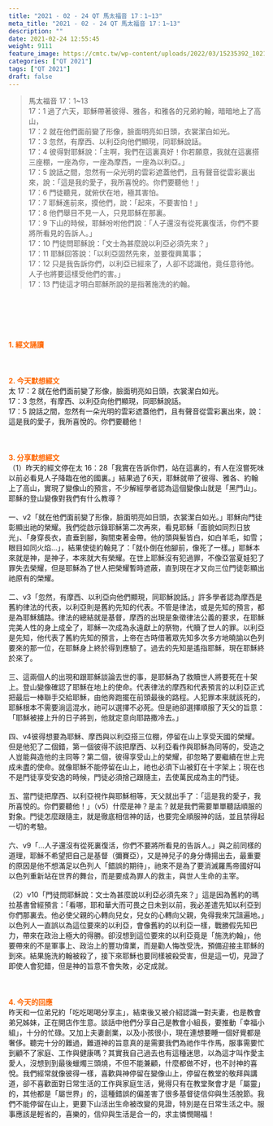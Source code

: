 ```yaml
---
title: "2021 - 02 - 24 QT 馬太福音 17：1~13"
meta_title: "2021 - 02 - 24 QT 馬太福音 17：1~13"
description: ""
date: 2021-02-24 12:55:45
weight: 9111
feature_image: https://cmtc.tw/wp-content/uploads/2022/03/15235392_10211799862337740_180693556567566654_o-1.webp
categories: ["QT 2021"]
tags: ["QT 2021"]
draft: false
---
```


<blockquote>馬太福音 17：1~13<br />
17：1 過了六天，耶穌帶著彼得、雅各，和雅各的兄弟約翰，暗暗地上了高山，<br />
17：2 就在他們面前變了形像，臉面明亮如日頭，衣裳潔白如光。<br />
17：3 忽然，有摩西、以利亞向他們顯現，同耶穌說話。<br />
17：4 彼得對耶穌說：「主啊，我們在這裏真好！你若願意，我就在這裏搭三座棚，一座為你，一座為摩西，一座為以利亞。」<br />
17：5 說話之間，忽然有一朵光明的雲彩遮蓋他們，且有聲音從雲彩裏出來，說：「這是我的愛子，我所喜悅的。你們要聽他！」<br />
17：6 門徒聽見，就俯伏在地，極其害怕。<br />
17：7 耶穌進前來，摸他們，說：「起來，不要害怕！」<br />
17：8 他們舉目不見一人，只見耶穌在那裏。<br />
17：9 下山的時候，耶穌吩咐他們說：「人子還沒有從死裏復活，你們不要將所看見的告訴人。」<br />
17：10 門徒問耶穌說：「文士為甚麼說以利亞必須先來？」<br />
17：11 耶穌回答說：「以利亞固然先來，並要復興萬事；<br />
17：12 只是我告訴你們，以利亞已經來了，人卻不認識他，竟任意待他。人子也將要這樣受他們的害。」<br />
17：13 門徒這才明白耶穌所說的是指著施洗的約翰。</blockquote><br />
&nbsp;<br />
<br />
&nbsp;<br />
<br />
<span style="color: #ff6600;"><strong>1. </strong><strong>經文誦讀</strong></span><br />
<br />
<span style="color: #ff6600;"><strong> </strong></span><br />
<br />
<span style="color: #ff6600;"><strong>2. 今天默想</strong><strong>經文<br />
</strong></span>太 17：2 就在他們面前變了形像，臉面明亮如日頭，衣裳潔白如光。<br />
17：3 忽然，有摩西、以利亞向他們顯現，同耶穌說話。<br />
17：5 說話之間，忽然有一朵光明的雲彩遮蓋他們，且有聲音從雲彩裏出來，說：這是我的愛子，我所喜悅的。你們要聽他！<br />
<br />
&nbsp;<br />
<br />
<span style="color: #ff6600;"><strong>3. 分享默想經文<br />
</strong></span>（1）昨天的經文停在太 16：28「我實在告訴你們，站在這裏的，有人在沒嘗死味以前必看見人子降臨在他的國裏。」結果過了6天，耶穌就帶了彼得、雅各、約翰上了高山，實現了變像山的預言，不少解經學者認為這個變像山就是「黑門山」。耶穌的登山變像對我們有什么教導？<br />
<br />
一、v2「就在他們面前變了形像，臉面明亮如日頭，衣裳潔白如光。」耶穌向門徒彰顯出祂的榮耀。我們從啟示錄耶穌第二次再來，看見耶穌「面貌如同烈日放光」、「身穿長衣，直垂到腳，胸間束著金帶。他的頭與髮皆白，如白羊毛，如雪；眼目如同火焰…」，結果使徒約翰見了：「就仆倒在他腳前，像死了一樣。」耶穌本來就是神，是神子，本來就大有榮耀。在世上耶穌沒有犯過罪，不像亞當夏娃犯了罪失去榮耀，但是耶穌為了世人把榮耀暫時遮蔽，直到現在才又向三位門徒彰顯出祂原有的榮耀。<br />
<br />
二、v3「忽然，有摩西、以利亞向他們顯現，同耶穌說話。」許多學者認為摩西是舊約律法的代表，以利亞則是舊約先知的代表。不管是律法，或是先知的預言，都是為耶穌舖路。律法的總結就是基督，摩西的出現是象徵律法公義的要求，在耶穌完美人性的身上成全了，耶穌一次成為永遠獻上的祭物，代贖了世人的罪。以利亞是先知，他代表了舊約先知的預言，上帝在古時借著眾先知多次多方地曉諭以色列要來的那一位，在耶穌身上終於得到應驗了。過去的先知是遙指耶穌，現在耶穌終於來了。<br />
<br />
三、這兩個人的出現和跟耶穌談論去世的事，是耶穌為了救贖世人將要死在十架上。登山變像確認了耶穌在地上的使命。代表律法的摩西和代表預言的以利亞正式把最后一棒聯手交給耶穌，由他奔跑擺在前頭最後的路程。人犯罪本來就該死的，耶穌根本不需要淌這混水，祂可以選擇不必死。但是祂卻選擇順服了天父的旨意：「耶穌被接上升的日子將到，他就定意向耶路撒冷去。」<br />
<br />
四、v4彼得想要為耶穌、摩西與以利亞搭三位棚，停留在山上享受天國的榮耀。但是他犯了二個錯，第一個彼得不該把摩西、以利亞看作與耶穌為同等的，受造之人豈能與造他的主同等？第二個，彼得享受山上的榮耀，卻忽略了要繼續在世上完成未盡的使命。就像耶穌不能停留在山上，祂也必須下山被釘在十字架上；現在也不是門徒享受安逸的時候，門徒必須捨己跟隨主，去使萬民成為主的門徒。<br />
<br />
五、當門徒把摩西、以利亞視作與耶穌相等，天父就出手了：「這是我的愛子，我所喜悅的。你們要聽他！」（v5）什麼是神？是主？就是我們需要單單聽話順服的對象。門徒怎麼跟隨主，就是徹底相信神的話，也要完全順服神的話，並且禁得起一切的考驗。<br />
<br />
六、v9「…人子還沒有從死裏復活，你們不要將所看見的告訴人。」與之前同樣的道理，耶穌不希望把自己是基督（彌賽亞），又是神兒子的身分傳揚出去，最重要的原因是他不想滿足以色列人「錯誤的期待」，祂來不是為了要消滅羅馬帝國好叫以色列重新站在世界的舞台，而是要成為罪人的救主，與世人生命的主宰。<br />
<br />
（2）v10「門徒問耶穌說：文士為甚麼說以利亞必須先來？」這是因為舊約的瑪拉基書曾經預言：「看哪，耶和華大而可畏之日未到以前，我必差遣先知以利亞到你們那裏去。他必使父親的心轉向兒女，兒女的心轉向父親，免得我來咒詛遍地。」以色列人一直誤以為這位要來的以利亞，會像舊約的以利亞一樣，戰勝假先知巴力，帶來在政治上極大的得勝。卻沒想到這位要來的以利亞竟是「施洗約翰」，他要帶來的不是軍事上、政治上的豐功偉業，而是勸人悔改受洗，預備迎接主耶穌的到來。結果施洗約翰被殺了，接下來耶穌也要同樣被殺受害，但是這一切，見證了即使人會犯錯，但是神的旨意不會失敗，必定成就。<br />
<br />
&nbsp;<br />
<br />
<span style="color: #ff6600;"><strong>4. 今天的回應<br />
</strong></span>昨天和一位弟兄約「吃吃喝喝分享主」，結束後又被介紹認識一對夫妻，也是教會弟兄姊妹，正在開店作生意。談話中他們分享自己是教會小組長，要推動「幸福小組」，十分的忙碌。又加上夫妻創業，以及小孩很小，現在連想要睡一個好覺都是奢侈。聽完十分的難過，難道神的旨意真的是需要我們為祂作牛作馬，服事需要忙到顧不了家庭、工作與健康嗎？其實我自己過去也有這種迷思，以為這才叫作愛主愛人，沒想到到最後蠟燭三頭燒，不但不能兼顧，什麼都做不好，也不討神的喜悅。我們經常就像彼得一樣，喜歡與神停留在變像山上，停留在教堂的敬拜與講道，卻不喜歡面對日常生活的工作與家庭生活，覺得只有在教堂聚會才是「屬靈」的，其他都是「屬世界」的，這種錯誤的偏差害了很多基督徒信仰與生活脫節。我們不能停留在山上，更要下山活出生命被改變的見證，特別是在日常生活之中。服事應該是輕省的，喜樂的，信仰與生活是合一的，求主憐憫賜福！<br />
<br />
&nbsp;<br />
<br />
&nbsp;
        